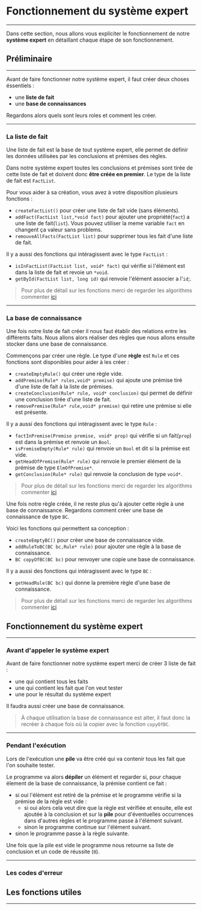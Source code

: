 # Fonctionnement du système expert

---
Dans cette section, nous allons vous expliciter le fonctionnement de notre **système expert** en détaillant chaque étape de son fonctionnement.


## Préliminaire

---
Avant de faire fonctionner notre système expert, il faut créer deux choses éssentiels :
* une **liste de fait**
* une **base de connaissances**


Regardons alors quels sont leurs roles et comment les créer.

---
### La **liste de fait**

Une liste de fait est la base de tout système expert, elle permet de définir les données utilisées par les conclusions et prémises des règles. 

Dans notre système expert toutes les conclusions et prémises sont tirée de cette liste de fait et doivent donc **être créée en premier**. Le type de la liste de fait est `FactList`.

Pour vous aider à sa création, vous avez à votre disposition plusieurs fonctions :
* `createFactList()` pour créer une liste de fait vide (sans éléments).
* `addFact(FactList list,*void fact)` pour ajouter une propriété(`fact`) a une liste de fait(`list`). Vous pouvez utiliser la meme variable `fact` en changent ça valeur sans problems.
* `remouveAllFacts(FactList list)` pour supprimer tous les fait d'une liste de fait.

Il y a aussi des fonctions qui intéragissent avec le type `FactList` :
* `isInFactList(FactList list, void* fact)` qui vérifie si l'élément est dans la liste de fait et revoie un `*void`. 
* `getById(FactList list, long id)` qui renvoie l'élément associer a l'`id`;.

>Pour plus de détail sur les fonctions merci de regarder les algorithms commenter [ici](Alogrithm.md)

---
### La **base de connaissance**

Une fois notre liste de fait créer il nous faut établir des relations entre les différents faits. Nous allons alors réaliser des règles que nous allons ensuite stocker dans une base de connaissance.

Commençons par créer une règle. Le type d'une **règle** est `Rule` et ces fonctions sont disponibles pour aider à les créer :
* `createEmptyRule()` qui créer une règle vide.
* `addPremise(Rule* rules,void* premise)` qui ajoute une prémise tiré d'une liste de fait à la liste de prémises.
* `createConclusion(Rule* rule, void* conclusion)` qui permet de définir une conclusion tirée d'une liste de fait.
* `removePremise(Rule* rule,void* premise)` qui retire une prémise si elle est présente.


Il y a aussi des fonctions qui intéragissent avec le type `Rule` :
* `factInPremise(Premise premise, void* prop)` qui vérifie si un fait(`prop`) est dans la prémise et renvoie un `Bool`.
* `isPremiseEmpty(Rule* rule)` qui renvoie un `Bool` et dit si la prémise est vide.
* `getHeadOfPremise(Rule* rule)` qui renvoie le premier élément de la prémise de type `ElmOfPremise*`.
* `getConclusion(Rule* rule)` qui renvoie la conclusion de type `void*`.

>Pour plus de détail sur les fonctions merci de regarder les algorithms commenter [ici](Alogrithm.md)

Une fois notre règle créée, il ne reste plus qu'à ajouter cette règle à une base de connaissance. Regardons comment créer une base de connaissance de type `BC`.

Voici les fonctions qui permettent sa conception :
* `createEmptyBC()` pour créer une base de connaissance vide.
* `addRuleToBC(BC bc,Rule* rule)` pour ajouter une règle à la base de connaissance.
* `BC copyOfBC(BC bc)` pour renvoyer une copie une base de connaissance.

Il y a aussi des fonctions qui intéragissent avec le type `BC` :
* `getHeadRule(BC bc)` qui donne la première règle d'une base de connaissance.

>Pour plus de détail sur les fonctions merci de regarder les algorithms commenter [ici](Alogrithm.md)

## Fonctionnement du système expert

---
### Avant d'appeler le système expert

Avant de faire fonctionner notre système expert merci de créer 3 liste de fait :
* une qui contient tous les faits
* une qui contient les fait que l'on veut tester
* une pour le résultat du système expert 

Il faudra aussi créer une base de connaissance.

>À chaque utilisation la base de connaissance est alter, il faut donc la recréer à chaque fois où la copier avec la fonction `copyOfBC`.

---
### Pendant l'exécution

Lors de l'exécution une **pile** va être créé qui va contenir tous les fait que l'on souhaite tester. 

Le programme va alors **dépiler** un élément et regarder si, pour chaque élement de la base de connaissance, la prémise contient ce fait :
* si oui l'élément est retiré de la prémise et le programme vérifie si la prémise de la règle est vide :
    * si oui alors cela veut dire que la règle est vérifiée et ensuite, elle est ajoutée à la conclusion et sur la **pile** pour d'éventuelles occurrences dans d'autres règles et le programme passe à l'élément suivant.
    * sinon le programme continue sur l'élément suivant.
* sinon le programme passe à la règle suivante.

Une fois que la pile est vide le programme nous retourne sa liste de conclusion et un code de réussite (`0`).

---
### Les codes d'erreur


## Les fonctions utiles

---





